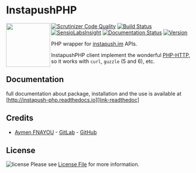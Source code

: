 InstapushPHP
============

<img src="http://instapush-php.readthedocs.io/en/latest/_images/instapush-php_120x114.png" width="120px" align="left"/>

[![Scrutinizer Code Quality](https://scrutinizer-ci.com/g/fnayou/instapush-php/badges/quality-score.png?b=master)](https://scrutinizer-ci.com/g/fnayou/instapush-php/?branch=master)
[![Build Status](https://scrutinizer-ci.com/g/fnayou/instapush-php/badges/build.png?b=master)](https://scrutinizer-ci.com/g/fnayou/instapush-php/build-status/master)
[![SensioLabsInsight](https://insight.sensiolabs.com/projects/39930e9c-c9b3-49cd-8aa5-56ed52793ed1/mini.png)](https://insight.sensiolabs.com/projects/39930e9c-c9b3-49cd-8aa5-56ed52793ed1)
[![Documentation Status](https://readthedocs.org/projects/instapush-php/badge/?version=latest)](http://instapush-php.readthedocs.io/en/latest/?badge=latest)
[![Version](http://img.shields.io/packagist/v/fnayou/instapush-php.svg?style=flat)](https://packagist.org/packages/fnayou/instapush-php)

PHP wrapper for [instapush.im][link-instapush] APIs.

InstapushPHP client implement the wonderful [PHP-HTTP][link-php-http], so it works with `curl`, `guzzle` (5 and 6), etc.

## Documentation

full documentation about package, installation and the use is available at [http://instapush-php.readthedocs.io][link-readthedoc]

## Credits

- [Aymen FNAYOU][link-author] - [GitLab][link-author-gitlab] - [GitHub][link-author-github]

## License

![license](https://img.shields.io/badge/license-MIT-lightgrey.svg) Please see [License File](LICENSE.md) for more information.

[link-author]: https://aymen-fnayou.com
[link-author-gitlab]: https://gitlab.com/fnayou
[link-author-github]: https://github.com/fnayou
[link-instapush]: https://instapush.im/
[link-readthedoc]: http://instapush-php.readthedocs.io
[link-php-http]: http://docs.php-http.org/en/latest/
